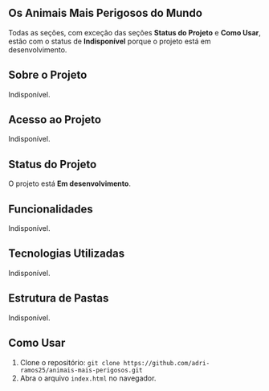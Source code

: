 ## Os Animais Mais Perigosos do Mundo

Todas as seções, com exceção das seções **Status do Projeto** e **Como Usar**, estão com o status de **Indisponível** porque o projeto está em desenvolvimento.



## Sobre o Projeto

Indisponível.



## Acesso ao Projeto

Indisponível.



## Status do Projeto

O projeto está **Em desenvolvimento**.



## Funcionalidades

Indisponível.



## Tecnologias Utilizadas

Indisponível.



## Estrutura de Pastas

Indisponível.



## Como Usar

1. Clone o repositório: `git clone https://github.com/adri-ramos25/animais-mais-perigosos.git`
2. Abra o arquivo `index.html` no navegador.